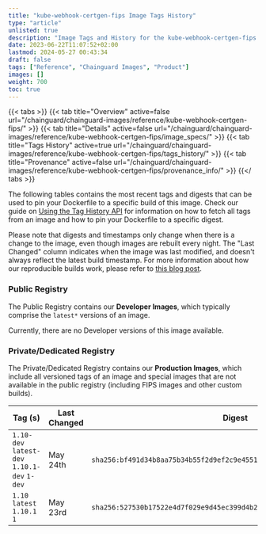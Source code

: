 ```yaml
---
title: "kube-webhook-certgen-fips Image Tags History"
type: "article"
unlisted: true
description: "Image Tags and History for the kube-webhook-certgen-fips Chainguard Image"
date: 2023-06-22T11:07:52+02:00
lastmod: 2024-05-27 00:43:34
draft: false
tags: ["Reference", "Chainguard Images", "Product"]
images: []
weight: 700
toc: true
---
```


{{< tabs >}}
{{< tab title="Overview" active=false url="/chainguard/chainguard-images/reference/kube-webhook-certgen-fips/" >}}
{{< tab title="Details" active=false url="/chainguard/chainguard-images/reference/kube-webhook-certgen-fips/image_specs/" >}}
{{< tab title="Tags History" active=true url="/chainguard/chainguard-images/reference/kube-webhook-certgen-fips/tags_history/" >}}
{{< tab title="Provenance" active=false url="/chainguard/chainguard-images/reference/kube-webhook-certgen-fips/provenance_info/" >}}
{{</ tabs >}}

The following tables contains the most recent tags and digests that can be used to pin your Dockerfile to a specific build of this image. Check our guide on [Using the Tag History API](/chainguard/chainguard-images/using-the-tag-history-api/) for information on how to fetch all tags from an image and how to pin your Dockerfile to a specific digest.

Please note that digests and timestamps only change when there is a change to the image, even though images are rebuilt every night. The "Last Changed" column indicates when the image was last modified, and doesn't always reflect the latest build timestamp. For more information about how our reproducible builds work, please refer to [this blog post](https://www.chainguard.dev/unchained/reproducing-chainguards-reproducible-image-builds).

### Public Registry
The Public Registry contains our **Developer Images**, which typically comprise the `latest*` versions of an image.

Currently, there are no Developer versions of this image available.

### Private/Dedicated Registry
The Private/Dedicated Registry contains our **Production Images**, which include all versioned tags of an image and special images that are not available in the public registry (including FIPS images and other custom builds).

| Tag (s)                                       | Last Changed | Digest                                                                    |
|-----------------------------------------------|--------------|---------------------------------------------------------------------------|
|  `1.10-dev` `latest-dev` `1.10.1-dev` `1-dev` | May 24th     | `sha256:bf491d34b8aa75b34b55f2d9ef2c9e45512f70c7a83c7b49e5d27985d60dd0c7` |
|  `1.10` `latest` `1.10.1` `1`                 | May 23rd     | `sha256:527530b17522e4d7f029e9d45ec399d4b26d9948fea34d49af65483a33ed68a8` |

